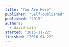 ```yaml
---
title: "You Are Here"
publisher: "Self-published"
published: "2015"
authors:
  - david-cain
started: "2015-11-22"
finished: "2016-04-22"
---
```

